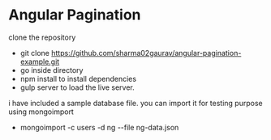 # Angular Pagination

clone the repository

  - git clone https://github.com/sharma02gaurav/angular-pagination-example.git
  - go inside directory
  - npm install to install dependencies
  - gulp server to load the live server.
  
i have included a sample database file. you can import it for testing purpose using mongoimport


  - mongoimport -c users -d ng --file ng-data.json
